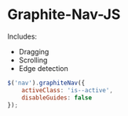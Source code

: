 # Graphite-Nav-JS

Includes:
- Dragging
- Scrolling
- Edge detection

```js
$('nav').graphiteNav({
    activeClass: 'is--active',
    disableGuides: false
});
```